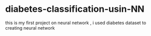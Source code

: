 # diabetes-classification-usin-NN
this is my first project on neural network , i used diabetes dataset to creating neural network 
